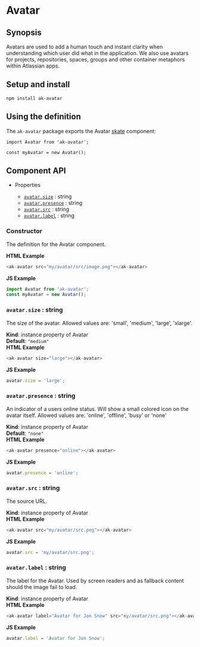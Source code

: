 # Avatar

## Synopsis

Avatars are used to add a human touch and instant clarity when understanding which user did what in 
the application. We also use avatars for projects, repositories, spaces, groups and other container 
metaphors within Atlassian apps.

## Setup and install

```
npm install ak-avatar
```

## Using the definition

The `ak-avatar` package exports the Avatar [skate](https://github.com/skatejs/skatejs) component:

```
import Avatar from 'ak-avatar';

const myAvatar = new Avatar();
```
## Component API

* Properties

    *  [`avatar.size`](#Avatar+size) : string
    *  [`avatar.presence`](#Avatar+presence) : string
    *  [`avatar.src`](#Avatar+src) : string
    *  [`avatar.label`](#Avatar+label) : string

### Constructor
The definition for the Avatar component.

**HTML Example**
```js
<ak-avatar src="my/avatar/src/image.png"></ak-avatar>
```
**JS Example**
```js
import Avatar from 'ak-avatar';
const myAvatar = new Avatar();
```
### `avatar.size` : string
The size of the avatar.
Allowed values are: 'small', 'medium', 'large', 'xlarge'.

**Kind**: instance property of Avatar  
**Default**: `"medium"`  
**HTML Example**
```js
<ak-avatar size="large"></ak-avatar>
```
**JS Example**
```js
avatar.size = 'large';
```
### `avatar.presence` : string
An indicator of a users online status.
Will show a small colored icon on the avatar itself.
Allowed values are: 'online', 'offline', 'busy' or 'none'

**Kind**: instance property of Avatar  
**Default**: `"none"`  
**HTML Example**
```js
<ak-avatar presence="online"></ak-avatar>
```
**JS Example**
```js
avatar.presence = 'online';
```
### `avatar.src` : string
The source URL.

**Kind**: instance property of Avatar  
**HTML Example**
```js
<ak-avatar src="my/avatar/src.png"></ak-avatar>
```
**JS Example**
```js
avatar.src = 'my/avatar/src.png';
```
### `avatar.label` : string
The label for the Avatar. Used by screen readers and as fallback content should
the image fail to load.

**Kind**: instance property of Avatar  
**HTML Example**
```js
<ak-avatar label="Avatar for Jon Snow" src="my/avatar/src.png"></ak-avatar>
```
**JS Example**
```js
avatar.label = 'Avatar for Jon Snow';
```
